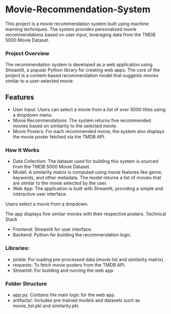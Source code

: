 # Movie-Recommendation-System

This project is a movie recommendation system built using machine learning techniques. The system provides personalized movie recommendations based on user input, leveraging data from the TMDB 5000 Movie Dataset.

### Project Overview
The recommendation system is developed as a web application using Streamlit, a popular Python library for creating web apps. The core of the project is a content-based recommendation model that suggests movies similar to a user-selected movie.

## Features
- User Input: Users can select a movie from a list of over 5000 titles using a dropdown menu.
- Movie Recommendations: The system returns five recommended movies based on similarity to the selected movie.
- Movie Posters: For each recommended movie, the system also displays the movie poster fetched via the TMDB API.

### How It Works
- Data Collection: The dataset used for building this system is sourced from the TMDB 5000 Movie Dataset.
- Model: A similarity matrix is computed using movie features like genre, keywords, and other metadata. The model returns a list of movies that are similar to the movie selected by the user.
- Web App: The application is built with Streamlit, providing a simple and interactive user interface.

Users select a movie from a dropdown.

The app displays five similar movies with their respective posters.
Technical Stack
- Frontend: Streamlit for user interface.
- Backend: Python for building the recommendation logic.

### Libraries:
- pickle: For loading pre-processed data (movie list and similarity matrix).
- requests: To fetch movie posters from the TMDB API.
- Streamlit: For building and running the web app.
  
### Folder Structure
- app.py: Contains the main logic for the web app.
- artifacts/: Includes pre-trained models and datasets such as movie_list.pkl and similarity.pkl.
